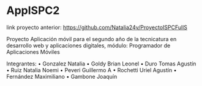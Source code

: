# AppISPC2

link proyecto anterior:
https://github.com/Natalia24v/ProyectoISPCFullS

Proyecto Aplicación móvil para el segundo año de la tecnicatura en desarrollo web y aplicaciones digitales, módulo: Programador de Aplicaciones Móviles 

Integrantes:
•	Gonzalez Natalia
•	Goldy Brian Leonel
•	Duro Tomas Agustín
•	Ruiz Natalia Noemi
•	Peveri Guillermo A
•	Rochetti Uriel Agustín
•	Fernández Maximiliano
•	Gambone Joaquín
